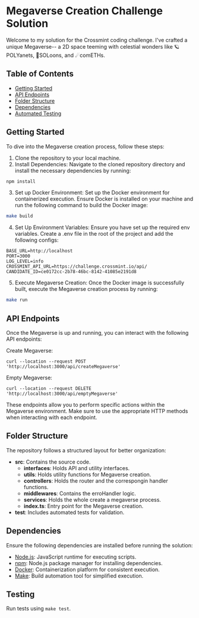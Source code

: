 # Megaverse Creation Challenge Solution

Welcome to my solution for the Crossmint coding challenge. I've crafted a unique Megaverse-- a 2D space teeming with celestial wonders like 🪐POLYanets, 🌙SOLoons, and ☄comETHs.

## Table of Contents

- [Getting Started](#getting-started)
- [API Endpoints](#api-endpoints)
- [Folder Structure](#folder-structure)
- [Dependencies](#dependencies)
- [Automated Testing](#automated-testing)

## Getting Started

To dive into the Megaverse creation process, follow these steps:

1. Clone the repository to your local machine.
2. Install Dependencies:
Navigate to the cloned repository directory and install the necessary dependencies by running:

```bash
npm install
```

3. Set up Docker Environment:
Set up the Docker environment for containerized execution. Ensure Docker is installed on your machine and run the following command to build the Docker image:

```bash
make build
```

4. Set Up Environment Variables:
Ensure you have set up the required env variables. Create a .env file in the root of the project and add the following configs:

```
BASE_URL=http://localhost
PORT=3000
LOG_LEVEL=info
CROSSMINT_API_URL=https://challenge.crossmint.io/api/
CANDIDATE_ID=ce0172cc-2b78-46bc-8142-41085e2191d8
```

5. Execute Megaverse Creation:
Once the Docker image is successfully built, execute the Megaverse creation process by running:

```bash
make run
```

## API Endpoints
Once the Megaverse is up and running, you can interact with the following API endpoints:

Create Megaverse:
```
curl --location --request POST 'http://localhost:3000/api/createMegaverse'
```

Empty Megaverse:
```
curl --location --request DELETE 'http://localhost:3000/api/emptyMegaverse'
```

These endpoints allow you to perform specific actions within the Megaverse environment. Make sure to use the appropriate HTTP methods when interacting with each endpoint.

## Folder Structure

The repository follows a structured layout for better organization:

- **src**: Contains the source code.
  - **interfaces**: Holds API and utility interfaces.
  - **utils**: Holds utility functions for Megaverse creation.
  - **controllers**: Holds the router and the correspongin handler functions.
  - **middlewares**: Contains the erroHandler logic.
  - **services**: Holds the whole create a megaverse process.
  - **index.ts**: Entry point for the Megaverse creation.
- **test**: Includes automated tests for validation.

## Dependencies

Ensure the following dependencies are installed before running the solution:

- [Node.js](https://nodejs.org/): JavaScript runtime for executing scripts.
- [npm](https://www.npmjs.com/): Node.js package manager for installing dependencies.
- [Docker](https://www.docker.com/): Containerization platform for consistent execution.
- [Make](https://www.gnu.org/software/make/): Build automation tool for simplified execution.

## Testing

Run tests using `make test`.
